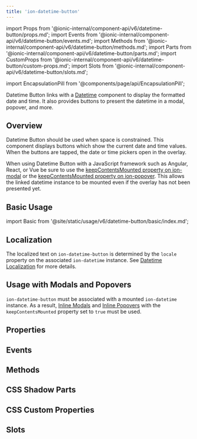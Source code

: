 ```yaml
---
title: 'ion-datetime-button'
---
```


import Props from '@ionic-internal/component-api/v6/datetime-button/props.md';
import Events from '@ionic-internal/component-api/v6/datetime-button/events.md';
import Methods from '@ionic-internal/component-api/v6/datetime-button/methods.md';
import Parts from '@ionic-internal/component-api/v6/datetime-button/parts.md';
import CustomProps from '@ionic-internal/component-api/v6/datetime-button/custom-props.md';
import Slots from '@ionic-internal/component-api/v6/datetime-button/slots.md';

<head>
  <title>ion-datetime-button: Ionic API Input for interacting with Datetime picker</title>
  <meta
    name="description"
    content="Datetime button links with a datetime instance to easily a datetime in a popover, modal, and more."
  />
</head>

import EncapsulationPill from '@components/page/api/EncapsulationPill';

<EncapsulationPill type="shadow" />

Datetime Button links with a [Datetime](./datetime) component to display the formatted date and time. It also provides buttons to present the datetime in a modal, popover, and more.

## Overview

Datetime Button should be used when space is constrained. This component displays buttons which show the current date and time values. When the buttons are tapped, the date or time pickers open in the overlay.

When using Datetime Button with a JavaScript framework such as Angular, React, or Vue be sure to use the [keepContentsMounted property on ion-modal](./modal#keepcontentsmounted) or the [keepContentsMounted property on ion-popover](./popover#keepcontentsmounted). This allows the linked datetime instance to be mounted even if the overlay has not been presented yet.

## Basic Usage

import Basic from '@site/static/usage/v6/datetime-button/basic/index.md';

<Basic />

## Localization

The localized text on `ion-datetime-button` is determined by the `locale` property on the associated `ion-datetime` instance. See [Datetime Localization](./datetime#localization) for more details.

## Usage with Modals and Popovers

`ion-datetime-button` must be associated with a mounted `ion-datetime` instance. As a result, [Inline Modals](./modal#inline-modals-recommended) and [Inline Popovers](./popover#inline-popovers) with the `keepContentsMounted` property set to `true` must be used.


<!--
## Customization

TODO

### Buttons

TODO

### Theming

TODO
-->

## Properties

<Props />

## Events

<Events />

## Methods

<Methods />

## CSS Shadow Parts

<Parts />

## CSS Custom Properties

<CustomProps />

## Slots

<Slots />
